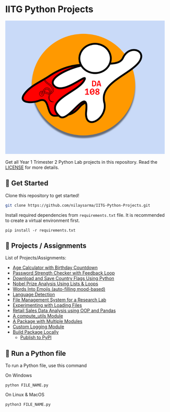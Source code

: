 # IITG Python Projects

![DA 108](DA108.png)

Get all Year 1 Trimester 2 Python Lab projects in this repository. Read the [LICENSE](LICENSE) for more details.

## 🚀 Get Started
Clone this repository to get started!
```sh
git clone https://github.com/nilaysarma/IITG-Python-Projects.git
```

Install required dependencies from `requirements.txt` file. It is recommended to create a virtual environment first.
```
pip install -r requirements.txt
```

## 📂 Projects / Assignments
List of Projects/Assignments:
- [Age Calculator with Birthday Countdown](Week2/Age_Calculator.py)
- [Password Strength Checker with Feedback Loop](Week3/Password_Strength_Checker.py)
- [Download and Save Country Flags Using Python](Week5/Country_Flags.ipynb)
- [Nobel Prize Analysis Using Lists & Loops](Week5/Nobel_Prize_Analysis.ipynb)
- [Words Into Emojis (auto-filling mood-based)](Week6/Words_Into_Emojis.py)
- [Language Detection](Week6/Language_Detection.py)
- [File Management System for a Research Lab](Week7/File_Management_System.ipynb)
- [Experimenting with Loading Files](Week7/Loading_Files.ipynb)
- [Retail Sales Data Analysis using OOP and Pandas](Week8/Retail_Sales_Data_Analysis.ipynb)
- [A compute_utils Module](Week9/compute_utils/)
- [A Package with Multiple Modules](Week9/multiple_modules/)
- [Custom Logging Module](Week9/logging_module/)
- [Build Package Locally](Week9/pypi/)
    - [Publish to PyPI](https://pypi.org/project/mymathlibrary)

## 🐍 Run a Python file
To run a Python file, use this command

On Windows
```
python FILE_NAME.py
```
On Linux & MacOS
```
python3 FILE_NAME.py
```